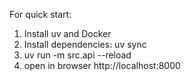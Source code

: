 For quick start:
1. Install uv and Docker
2. Install dependencies: 
    uv sync
3. uv run -m src.api --reload
4. open in browser http://localhost:8000
